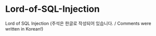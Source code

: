 # Lord-of-SQL-Injection
Lord of SQL Injection (주석은 한글로 작성되어 있습니다. / Comments were written in Korean!)
